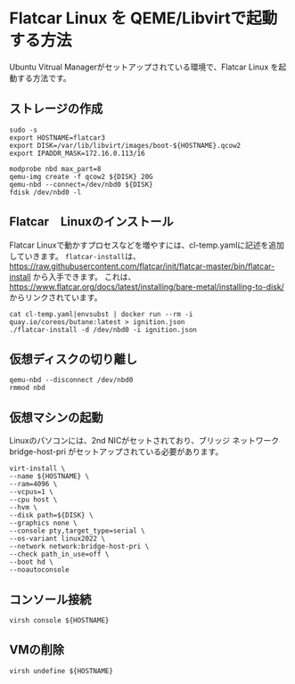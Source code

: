 # Flatcar Linux を QEME/Libvirtで起動する方法
Ubuntu Vitrual Managerがセットアップされている環境で、Flatcar Linux を起動する方法です。


## ストレージの作成

```
sudo -s
export HOSTNAME=flatcar3
export DISK=/var/lib/libvirt/images/boot-${HOSTNAME}.qcow2
export IPADDR_MASK=172.16.0.113/16

modprobe nbd max_part=8
qemu-img create -f qcow2 ${DISK} 20G
qemu-nbd --connect=/dev/nbd0 ${DISK}
fdisk /dev/nbd0 -l
```

## Flatcar　Linuxのインストール
Flatcar Linuxで動かすプロセスなどを増やすには、cl-temp.yamlに記述を追加していきます。
`flatcar-install`は、https://raw.githubusercontent.com/flatcar/init/flatcar-master/bin/flatcar-install から入手できます。
これは、https://www.flatcar.org/docs/latest/installing/bare-metal/installing-to-disk/ からリンクされています。

```
cat cl-temp.yaml|envsubst | docker run --rm -i quay.io/coreos/butane:latest > ignition.json
./flatcar-install -d /dev/nbd0 -i ignition.json
```

## 仮想ディスクの切り離し

```
qemu-nbd --disconnect /dev/nbd0
rmmod nbd
```

## 仮想マシンの起動

 Linuxのパソコンには、2nd NICがセットされており、ブリッジ ネットワーク bridge-host-pri がセットアップされている必要があります。

```
virt-install \
--name ${HOSTNAME} \
--ram=4096 \
--vcpus=1 \
--cpu host \
--hvm \
--disk path=${DISK} \
--graphics none \
--console pty,target_type=serial \
--os-variant linux2022 \
--network network:bridge-host-pri \
--check path_in_use=off \
--boot hd \
--noautoconsole
```

## コンソール接続

```
virsh console ${HOSTNAME} 
```


## VMの削除

```
virsh undefine ${HOSTNAME}
```


